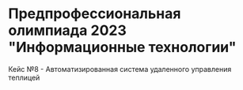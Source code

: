 # Предпрофессиональная олимпиада 2023 "Информационные технологии"

Кейс №8 - Автоматизированная система удаленного управления теплицей

